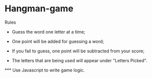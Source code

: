 # Hangman-game



Rules

- Guess the word one letter at a time;

- One point will be added for guessing a word;

- If you fail to guess, one point will be subtracted from your score;

- The letters that are being used will appear under "Letters Picked".


*** Use Javascript to write game logic.
